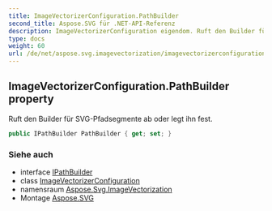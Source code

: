 ```yaml
---
title: ImageVectorizerConfiguration.PathBuilder
second_title: Aspose.SVG für .NET-API-Referenz
description: ImageVectorizerConfiguration eigendom. Ruft den Builder für SVGPfadsegmente ab oder legt ihn fest.
type: docs
weight: 60
url: /de/net/aspose.svg.imagevectorization/imagevectorizerconfiguration/pathbuilder/
---
```

## ImageVectorizerConfiguration.PathBuilder property

Ruft den Builder für SVG-Pfadsegmente ab oder legt ihn fest.

```csharp
public IPathBuilder PathBuilder { get; set; }
```

### Siehe auch

* interface [IPathBuilder](../../ipathbuilder/)
* class [ImageVectorizerConfiguration](../)
* namensraum [Aspose.Svg.ImageVectorization](../../imagevectorizerconfiguration/)
* Montage [Aspose.SVG](../../../)


